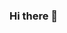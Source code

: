 ### Hi there 👋

<!--
**k2angjjus/k2angjjus** is a ✨ _special_ ✨ repository because its `README.md` (this file) appears on your GitHub profile.

Here are some ideas to get you started:

🔭 I’m currently working on HSC
🌱 I’m currently learning GIT/ADA
👯 I’m looking to collaborate on nothing
🤔 I’m looking for help with myself
💬 Ask me about nothing
📫 How to reach me: GIT
😄 Pronouns: SMILE
⚡ Fun fact: GOLF
-->
